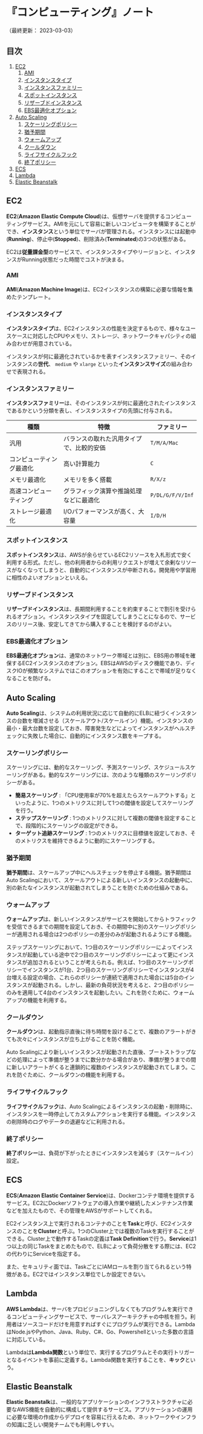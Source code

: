 # 『コンピューティング』ノート

（最終更新： 2023-03-03）


## 目次

1. [EC2](#ec2)
	1. [AMI](#ami)
	1. [インスタンスタイプ](#インスタンスタイプ)
	1. [インスタンスファミリー](#インスタンスファミリー)
	1. [スポットインスタンス](#スポットインスタンス)
	1. [リザーブドインスタンス](#リザーブドインスタンス)
	1. [EBS最適化オプション](#ebs最適化オプション)
1. [Auto Scaling](#auto-scaling)
	1. [スケーリングポリシー](#スケーリングポリシー)
	1. [猶予期間](#猶予期間)
	1. [ウォームアップ](#ウォームアップ)
	1. [クールダウン](#クールダウン)
	1. [ライフサイクルフック](#ライフサイクルフック)
	1. [終了ポリシー](#終了ポリシー)
1. [ECS](#ecs)
1. [Lambda](#lambda)
1. [Elastic Beanstalk](#elastic-beanstalk)


## EC2

**EC2**(**Amazon Elastic Compute Cloud**)は、仮想サーバを提供するコンピューティングサービス。AMIを元にして容易に新しいコンピュータを構築することができ、**インスタンス**という単位でサーバが管理される。インスタンスには起動中(**Running**)、停止中(**Stopped**)、削除済み(**Terminated**)の3つの状態がある。

EC2は**従量課金型**のサービスで、インスタンスタイプやリージョンと、インスタンスがRunning状態だった時間でコストが決まる。

### AMI

**AMI**(**Amazon Machine Image**)は、EC2インスタンスの構築に必要な情報を集めたテンプレート。

### インスタンスタイプ

**インスタンスタイプ**は、EC2インスタンスの性能を決定するもので、様々なユースケースに対応したCPUやメモリ、ストレージ、ネットワークキャパシティの組み合わせが用意されている。

インスタンスが何に最適化されているかを表すインスタンスファミリー、そのインスタンスの**世代**、 `medium` や `xlarge` といった**インスタンスサイズ**の組み合わせで表現される。

### インスタンスファミリー

**インスタンスファミリー**は、そのインスタンスが何に最適化されたインスタンスであるかという分類を表し、インスタンスタイプの先頭に付与される。

| 種類                     | 特徴                                     | ファミリー       |
|--------------------------|------------------------------------------|------------------|
| 汎用                     | バランスの取れた汎用タイプで、比較的安価 | `T/M/A/Mac`      |
| コンピューティング最適化 | 高い計算能力                             | `C`              |
| メモリ最適化             | メモリを多く搭載                         | `R/X/z`          |
| 高速コンピューティング   | グラフィック演算や推論処理などに最適化   | `P/DL/G/F/V/Inf` |
| ストレージ最適化         | I/Oパフォーマンスが高く、大容量          | `I/D/H`          |

### スポットインスタンス

**スポットインスタンス**は、AWSが余らせているEC2リソースを入札形式で安く利用する形式。ただし、他の利用者からの利用リクエストが増えて余剰なリソースがなくなってしまうと、自動的にインスタンスが中断される。開発用や学習用に相性のよいオプションといえる。

### リザーブドインスタンス

**リザーブドインスタンス**は、長期間利用することを約束することで割引を受けられるオプション。インスタンスタイプを固定してしまうことになるので、サービスのリリース後、安定してきてから購入することを検討するのがよい。

### EBS最適化オプション

**EBS最適化オプション**は、通常のネットワーク帯域とは別に、EBS用の帯域を確保するEC2インスタンスのオプション。EBSはAWSのディスク機能であり、ディスクIOが頻繁なシステムではこのオプションを有効にすることで帯域が足りなくなることを防げる。


## Auto Scaling

**Auto Scaling**は、システムの利用状況に応じて自動的にELBに紐づくインスタンスの台数を増減させる（スケールアウト/スケールイン）機能。インスタンスの最小・最大台数を設定しておき、障害発生などによってインスタンスがヘルスチェックに失敗した場合に、自動的にインスタンス数をキープする。

### スケーリングポリシー

スケーリングには、動的なスケーリング、予測スケーリング、スケジュールスケーリングがある。動的なスケーリングには、次のような種類のスケーリングポリシーがある。

- **簡易スケーリング** : 「CPU使用率が70%を超えたらスケールアウトする」といったように、1つのメトリクスに対して1つの閾値を設定してスケーリングを行う。
- **ステップスケーリング** : 1つのメトリクスに対して複数の閾値を設定することで、段階的にスケーリングの設定ができる。
- **ターゲット追跡スケーリング** : 1つのメトリクスに目標値を設定しておき、そのメトリクスを維持できるように動的にスケーリングする。

### 猶予期間

**猶予期間**は、スケールアップ中にヘルスチェックを停止する機能。猶予期間はAuto Scalingにおいて、スケールアウトによる新しいインスタンスの起動中に、別の新たなインスタンスが起動されてしまうことを防ぐための仕組みである。

### ウォームアップ

**ウォームアップ**は、新しいインスタンスがサービスを開始してからトラフィックを受信できるまでの期間を設定しておき、その期間中に別のスケーリングポリシーが適用される場合は2つのポリシーの差分のみが起動されるようにする機能。

ステップスケーリングにおいて、1つ目のスケーリングポリシーによってインスタンスが起動している途中で2つ目のスケーリングポリシーによって更にインスタンスが追加されるということが考えられる。例えば、1つ目のスケーリングポリシーでインスタンスが1台、2つ目のスケーリングポリシーでインスタンスが4台増える設定の場合、これらのポリシーが連続で適用された場合には5台のインスタンスが起動される。しかし、最新の負荷状況を考えると、2つ目のポリシーのみを適用して4台のインスタンスを起動したい。これを防ぐために、ウォームアップの機能を利用する。

### クールダウン

**クールダウン**は、起動指示直後に待ち時間を設けることで、複数のアラートがきても次々にインスタンスが立ち上がることを防ぐ機能。

Auto Scalingにより新しいインスタンスが起動された直後、ブートストラップなどの処理によって準備が整うまでに数分かかる場合があり、準備が整うまでの間に新しいアラートがくると連鎖的に複数のインスタンスが起動されてしまう。これを防ぐために、クールダウンの機能を利用する。

### ライフサイクルフック

**ライフサイクルフック**は、Auto Scalingによるインスタンスの起動・削除時に、インスタンスを一時停止してカスタムアクションを実行する機能。インスタンスの削除時のログやデータの退避などに利用される。

### 終了ポリシー

**終了ポリシー**は、負荷が下がったときにインスタンスを減らす（スケールイン）設定。


## ECS

**ECS**(**Amazon Elastic Container Service**)は、Dockerコンテナ環境を提供するサービス。EC2にDockerソフトウェアの導入作業や継続したメンテナンス作業などを加えたもので、その管理をAWSがサポートしてくれる。

EC2インスタンス上で実行されるコンテナのことを**Task**と呼び、EC2インスタンスのことを**Cluster**と呼ぶ。1つのCluster上では複数のTaskを実行することができる。Cluster上で動作するTaskの定義は**Task Definition**で行う。**Service**は1つ以上の同じTaskをまとめたもので、ELBによって負荷分散をする際には、EC2の代わりにServiceを指定する。

また、セキュリティ面では、TaskごとにIAMロールを割り当てられるという特徴がある。EC2ではインスタンス単位でしか設定できない。


## Lambda

**AWS Lambda**は、サーバをプロビジョニングしなくてもプログラムを実行できるコンピューティングサービスで、サーバレスアーキテクチャの中核を担う。利用者はソースコードだけを用意すればすぐにプログラムが実行できる。LambdaはNode.jsやPython、Java、Ruby、C#、Go、Powershellといった多数の言語に対応している。

Lambdaは**Lambda関数**という単位で、実行するプログラムとその実行トリガーとなるイベントを事前に定義する。Lambda関数を実行することを、**キック**という。


## Elastic Beanstalk

**Elastic Beanstalk**は、一般的なアプリケーションのインフラストラクチャに必要なAWS機能を自動的に構成して提供するサービス。アプリケーションの運用に必要な環境の作成からデプロイを容易に行えるため、ネットワークやインフラの知識に乏しい開発チームでも利用しやすい。
